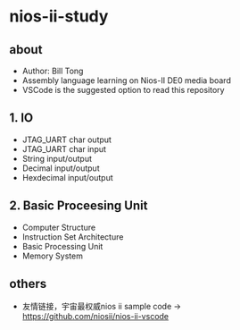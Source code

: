 # nios-ii-study
## about
- Author: Bill Tong
- Assembly language learning on Nios-II DE0 media board
- VSCode is the suggested option to read this repository
## 1. IO
- JTAG_UART char output
- JTAG_UART char input
- String input/output
- Decimal input/output
- Hexdecimal input/output
## 2. Basic Proceesing Unit
- Computer Structure
- Instruction Set Architecture
- Basic Processing Unit
- Memory System
## others
- 友情链接，宇宙最权威nios ii sample code -> https://github.com/niosii/nios-ii-vscode
